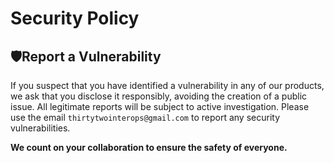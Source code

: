 <!-- HEADER -->

# Security Policy

<!-- REPORT A VULNERABILITY -->

## 🛡️Report a Vulnerability

If you suspect that you have identified a vulnerability in any of our products, we ask that you disclose
it responsibly, avoiding the creation of a public issue. All legitimate reports will be subject to active
investigation. Please use the email `thirtytwointerops@gmail.com` to report any security vulnerabilities.

**We count on your collaboration to ensure the safety of everyone.**
